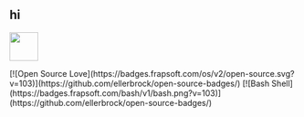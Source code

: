 
## hi
<img src="https://cdn-images-1.medium.com/max/1200/1*0ei2MOQxAzF7krm-v60wnQ.jpeg" width="50" height="50">


<p> 
[![Open Source Love](https://badges.frapsoft.com/os/v2/open-source.svg?v=103)](https://github.com/ellerbrock/open-source-badges/)
 [![Bash Shell](https://badges.frapsoft.com/bash/v1/bash.png?v=103)](https://github.com/ellerbrock/open-source-badges/)
</p>






